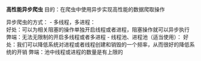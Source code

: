 **高性能异步爬虫**
目的：在爬虫中使用异步实现高性能的数据爬取操作

异步爬虫的方式：
    - 多线程，多进程：     
        好处：可以为相关阻塞的操作单独开启线程或者进程，阻塞操作就可以异步执行
        弊端：无法无限制的开启多线程或者多进程
    - 线程池、进程池（适当使用）：
        好处：我们可以降低系统对进程或者线程创建和销毁的一个频率，从而很好的降低系统的开销
        弊端：池中线程或进程的数量是有上限的